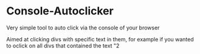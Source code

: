 # Console-Autoclicker
Very simple tool to auto click via the console of your browser

Aimed at clicking divs with specific text in them, for example if you wanted to oclick on all divs that contained the text "2
